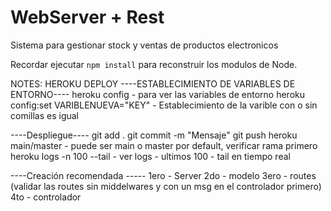 # WebServer + Rest
Sistema para gestionar stock y ventas de productos electronicos

Recordar ejecutar ```npm install``` para reconstruir los modulos de Node.

NOTES:
HEROKU DEPLOY
----ESTABLECIMIENTO DE VARIABLES DE ENTORNO----
heroku config - para ver las variables de entorno
heroku config:set VARIBLENUEVA="KEY" - Establecimiento de la varible con o sin comillas es igual

----Despliegue----
git add .
git commit -m "Mensaje"
git push heroku main/master - puede ser main o master por default, verificar rama primero
heroku logs -n 100 --tail - ver logs - ultimos 100 - tail en tiempo real

----Creación recomendada -----
1ero - Server
2do  - modelo
3ero - routes (validar las routes sin middelwares y con un msg en el controlador primero)
4to  - controlador
